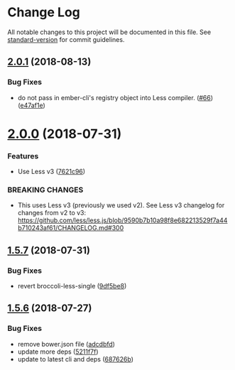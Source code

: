 # Change Log

All notable changes to this project will be documented in this file. See [standard-version](https://github.com/conventional-changelog/standard-version) for commit guidelines.

<a name="2.0.1"></a>
## [2.0.1](https://github.com/gdub22/ember-cli-less/compare/v2.0.0...v2.0.1) (2018-08-13)


### Bug Fixes

* do not pass in ember-cli's registry object into Less compiler. ([#66](https://github.com/gdub22/ember-cli-less/issues/66)) ([e47af1e](https://github.com/gdub22/ember-cli-less/commit/e47af1e))



<a name="2.0.0"></a>
# [2.0.0](https://github.com/gdub22/ember-cli-less/compare/v1.5.7...v2.0.0) (2018-07-31)


### Features

* Use Less v3 ([7621c96](https://github.com/gdub22/ember-cli-less/commit/7621c96))


### BREAKING CHANGES

* This uses Less v3 (previously we used v2). See Less v3 changelog for changes from v2 to v3: https://github.com/less/less.js/blob/9590b7b10a98f8e682213529f7a44b710243af61/CHANGELOG.md#300



<a name="1.5.7"></a>
## [1.5.7](https://github.com/gdub22/ember-cli-less/compare/v1.5.6...v1.5.7) (2018-07-31)


### Bug Fixes

* revert broccoli-less-single ([9df5be8](https://github.com/gdub22/ember-cli-less/commit/9df5be8))



<a name="1.5.6"></a>
## [1.5.6](https://github.com/gdub22/ember-cli-less/compare/v1.5.3...v1.5.6) (2018-07-27)


### Bug Fixes

* remove bower.json file ([adcdbfd](https://github.com/gdub22/ember-cli-less/commit/adcdbfd))
* update more deps ([5211f7f](https://github.com/gdub22/ember-cli-less/commit/5211f7f))
* update to latest cli and deps ([687626b](https://github.com/gdub22/ember-cli-less/commit/687626b))

